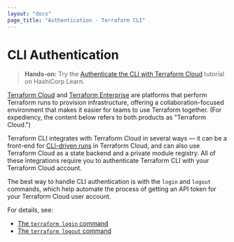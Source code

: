 ```yaml
---
layout: "docs"
page_title: "Authentication - Terraform CLI"
---
```


# CLI Authentication

> **Hands-on:** Try the [Authenticate the CLI with Terraform Cloud](https://learn.hashicorp.com/tutorials/terraform/cloud-login?in=terraform/cloud&utm_source=WEBSITE&utm_medium=WEB_IO&utm_offer=ARTICLE_PAGE&utm_content=DOCS) tutorial on HashiCorp Learn.

[Terraform Cloud](/docs/cloud/index.html) and
[Terraform Enterprise](/docs/enterprise/index.html) are platforms that perform
Terraform runs to provision infrastructure, offering a collaboration-focused
environment that makes it easier for teams to use Terraform together. (For
expediency, the content below refers to both products as "Terraform Cloud.")

Terraform CLI integrates with Terraform Cloud in several ways — it can be a
front-end for [CLI-driven runs](/docs/cloud/run/cli.html) in Terraform Cloud,
and can also use Terraform Cloud as a state backend and a private module
registry. All of these integrations require you to authenticate Terraform CLI
with your Terraform Cloud account.

The best way to handle CLI authentication is with the `login` and `logout`
commands, which help automate the process of getting an API token for your
Terraform Cloud user account.

For details, see:

- [The `terraform login` command](/docs/cli/commands/login.html)
- [The `terraform logout` command](/docs/cli/commands/logout.html)
